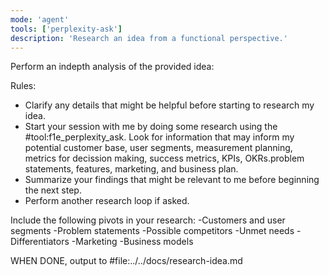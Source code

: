 ```yaml
---
mode: 'agent'
tools: ['perplexity-ask']
description: 'Research an idea from a functional perspective.'
---
```


Perform an indepth analysis of the provided idea:

Rules:
- Clarify any details that might be helpful before starting to research my idea.
- Start your session with me by doing some research using the #tool:f1e_perplexity_ask. Look for information that may inform my potential customer base, user segments, measurement planning, metrics for decission making, success metrics, KPIs, OKRs.problem statements, features, marketing, and business plan.
- Summarize your findings that might be relevant to me before beginning the next step.
- Perform another research loop if asked.

Include the following pivots in your research:
-Customers and user segments
-Problem statements
-Possible competitors
-Unmet needs
-Differentiators
-Marketing
-Business models

WHEN DONE, output to #file:../../docs/research-idea.md


